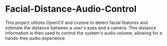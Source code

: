 # Facial-Distance-Audio-Control
This project utilizes OpenCV and cvzone to detect facial features and estimate the distance between a user's eyes and a camera. This distance information is then used to control the system's audio volume, allowing for a hands-free audio experience
